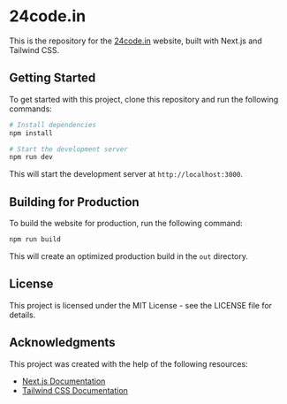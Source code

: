 # 24code.in

This is the repository for the [24code.in](https://www.24code.in) website, built with Next.js and Tailwind CSS.

## Getting Started

To get started with this project, clone this repository and run the following commands:

```bash
# Install dependencies
npm install

# Start the development server
npm run dev
```

This will start the development server at  `http://localhost:3000`.

## Building for Production

To build the website for production, run the following command:

```bash
npm run build
```

This will create an  optimized production build  in the  `out`  directory.

## License

This project is licensed under the  MIT License  - see the  LICENSE  file for details.

## Acknowledgments

This project was created with the help of the following resources:

-   [Next.js Documentation](https://nextjs.org/docs)
-   [Tailwind CSS Documentation](https://tailwindcss.com/docs)
